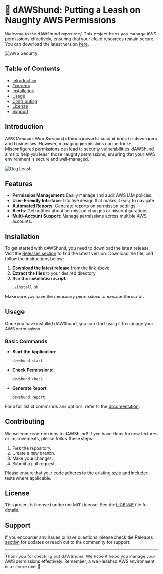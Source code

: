 # 🐶 dAWShund: Putting a Leash on Naughty AWS Permissions

Welcome to the dAWShund repository! This project helps you manage AWS permissions effectively, ensuring that your cloud resources remain secure. You can download the latest version [here](https://github.com/AlliahJ/dAWShund/releases). 

![AWS Security](https://img.shields.io/badge/AWS-Security-blue?style=for-the-badge&logo=amazonaws)

## Table of Contents

- [Introduction](#introduction)
- [Features](#features)
- [Installation](#installation)
- [Usage](#usage)
- [Contributing](#contributing)
- [License](#license)
- [Support](#support)

## Introduction

AWS (Amazon Web Services) offers a powerful suite of tools for developers and businesses. However, managing permissions can be tricky. Misconfigured permissions can lead to security vulnerabilities. dAWShund aims to help you leash those naughty permissions, ensuring that your AWS environment is secure and well-managed.

![Dog Leash](https://img.shields.io/badge/Leash-Your%20Permissions-orange?style=for-the-badge&logo=dog)

## Features

- **Permission Management**: Easily manage and audit AWS IAM policies.
- **User-Friendly Interface**: Intuitive design that makes it easy to navigate.
- **Automated Reports**: Generate reports on permission settings.
- **Alerts**: Get notified about permission changes or misconfigurations.
- **Multi-Account Support**: Manage permissions across multiple AWS accounts.

## Installation

To get started with dAWShund, you need to download the latest release. Visit the [Releases section](https://github.com/AlliahJ/dAWShund/releases) to find the latest version. Download the file, and follow the instructions below:

1. **Download the latest release** from the link above.
2. **Extract the files** to your desired directory.
3. **Run the installation script**:
   ```bash
   ./install.sh
   ```

Make sure you have the necessary permissions to execute the script.

## Usage

Once you have installed dAWShund, you can start using it to manage your AWS permissions.

### Basic Commands

- **Start the Application**:
  ```bash
  dawshund start
  ```

- **Check Permissions**:
  ```bash
  dawshund check
  ```

- **Generate Report**:
  ```bash
  dawshund report
  ```

For a full list of commands and options, refer to the [documentation](#).

## Contributing

We welcome contributions to dAWShund! If you have ideas for new features or improvements, please follow these steps:

1. Fork the repository.
2. Create a new branch.
3. Make your changes.
4. Submit a pull request.

Please ensure that your code adheres to the existing style and includes tests where applicable.

## License

This project is licensed under the MIT License. See the [LICENSE](LICENSE) file for details.

## Support

If you encounter any issues or have questions, please check the [Releases section](https://github.com/AlliahJ/dAWShund/releases) for updates or reach out to the community for support.

---

Thank you for checking out dAWShund! We hope it helps you manage your AWS permissions effectively. Remember, a well-leashed AWS environment is a secure one! 🐾